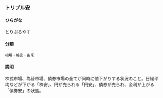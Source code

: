 <div style="display:none;">

## [あ行](securities-terms?id=あ行)
## [か行](securities-terms?id=か行)
## [さ行](securities-terms?id=さ行)
## [た行](securities-terms?id=た行)

</div>

### トリプル安

#### ひらがな

とりぷるやす

#### 分類

`相場・格言・由来`

#### 説明

株式市場、為替市場、債券市場の全てが同時に値下がりする状況のこと。日経平均などが下がる「株安」、円が売られる「円安」、債券が売られ、金利が上がる「債券安」の状態。

<div style="display:none;">

## [な行](securities-terms?id=な行)
## [は行](securities-terms?id=は行)
## [ま行](securities-terms?id=ま行)
## [や行](securities-terms?id=や行)
## [ら行](securities-terms?id=ら行)
## [わ行](securities-terms?id=わ行)
## [英数字・記号](securities-terms?id=英数字・記号)

</div>


